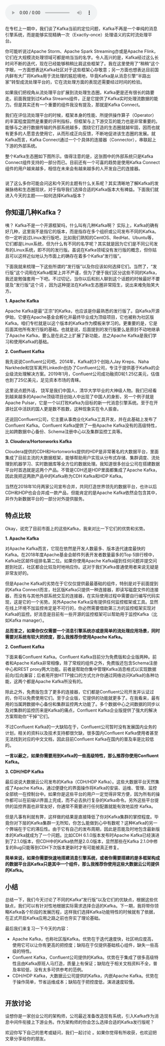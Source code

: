 <audio title="04 _ 我应该选择哪种Kafka？" src="https://static001.geekbang.org/resource/audio/05/63/05f8cce80e5af8f38f7b4b75dc5ee463.mp3" controls="controls"></audio> 
<p>在专栏上一期中，我们谈了Kafka当前的定位问题，Kafka不再是一个单纯的消息引擎系统，而是能够实现精确一次（Exactly-once）处理语义的实时流处理平台。</p><p>你可能听说过Apache Storm、Apache Spark Streaming亦或是Apache Flink，它们在大规模流处理领域可都是响当当的名字。令人高兴的是，Kafka经过这么长时间不断的迭代，现在已经能够稍稍比肩这些框架了。我在这里使用了“稍稍”这个字眼，一方面想表达Kafka社区对于这些框架心存敬意；另一方面也想表达目前国内鲜有大厂将Kafka用于流处理的尴尬境地，毕竟Kafka是从消息引擎“半路出家”转型成流处理平台的，它在流处理方面的表现还需要经过时间的检验。</p><p>如果我们把视角从流处理平台扩展到流处理生态圈，Kafka更是还有很长的路要走。前面我提到过Kafka Streams组件，正是它提供了Kafka实时处理流数据的能力。但是其实还有一个重要的组件我没有提及，那就是Kafka Connect。</p><p>我们在评估流处理平台的时候，框架本身的性能、所提供操作算子（Operator）的丰富程度固然是重要的评判指标，但框架与上下游交互的能力也是非常重要的。能够与之进行数据传输的外部系统越多，围绕它打造的生态圈就越牢固，因而也就有更多的人愿意去使用它，从而形成正向反馈，不断地促进该生态圈的发展。就Kafka而言，Kafka Connect通过一个个具体的连接器（Connector），串联起上下游的外部系统。</p><!-- [[[read_end]]] --><p>整个Kafka生态圈如下图所示。值得注意的是，这张图中的外部系统只是Kafka Connect组件支持的一部分而已。目前还有一个可喜的趋势是使用Kafka Connect组件的用户越来越多，相信在未来会有越来越多的人开发自己的连接器。</p><p><img src="https://static001.geekbang.org/resource/image/0e/3d/0ecc8fe201c090e7ce514d719372f43d.png" alt=""></p><p>说了这么多你可能会问这和今天的主题有什么关系呢？其实清晰地了解Kafka的发展脉络和生态圈现状，对于指导我们选择合适的Kafka版本大有裨益。下面我们就进入今天的主题——如何选择Kafka版本？</p><h2>你知道几种Kafka？</h2><p>咦？ Kafka不是一个开源框架吗，什么叫有几种Kafka啊？ 实际上，Kafka的确有好几种，这里我不是指它的版本，而是指存在多个组织或公司发布不同的Kafka。你一定听说过Linux发行版吧，比如我们熟知的CentOS、RedHat、Ubuntu等，它们都是Linux系统，但为什么有不同的名字呢？其实就是因为它们是不同公司发布的Linux系统，即不同的发行版。虽说在Kafka领域没有发行版的概念，但你姑且可以这样近似地认为市面上的确存在着多个Kafka“发行版”。</p><p>下面我就来梳理一下这些所谓的“发行版”以及你应该如何选择它们。当然了，“发行版”这个词用在Kafka框架上并不严谨，但为了便于我们区分这些不同的Kafka，我还是勉强套用一下吧。不过切记，当你以后和别人聊到这个话题的时候最好不要提及“发行版”这个词 ，因为这种提法在Kafka生态圈非常陌生，说出来难免贻笑大方。</p><p><strong>1. Apache Kafka</strong></p><p>Apache Kafka是最“正宗”的Kafka，也应该是你最熟悉的发行版了。自Kafka开源伊始，它便在Apache基金会孵化并最终毕业成为顶级项目，它也被称为社区版Kafka。咱们专栏就是以这个版本的Kafka作为模板来学习的。更重要的是，它是后面其他所有发行版的基础。也就是说，后面提到的发行版要么是原封不动地继承了Apache Kafka，要么是在此之上扩展了新功能，总之Apache Kafka是我们学习和使用Kafka的基础。</p><p><strong>2. Confluent Kafka</strong></p><p>我先说说Confluent公司吧。2014年，Kafka的3个创始人Jay Kreps、Naha Narkhede和饶军离开LinkedIn创办了Confluent公司，专注于提供基于Kafka的企业级流处理解决方案。2019年1月，Confluent公司成功融资D轮1.25亿美元，估值也到了25亿美元，足见资本市场的青睐。</p><p>这里说点题外话， 饶军是我们中国人，清华大学毕业的大神级人物。我们已经看到越来越多的Apache顶级项目创始人中出现了中国人的身影，另一个例子就是Apache Pulsar，它是一个以打败Kafka为目标的新一代消息引擎系统。至于在开源社区中活跃的国人更是数不胜数，这种现象实在令人振奋。</p><p>还说回Confluent公司，它主要从事商业化Kafka工具开发，并在此基础上发布了Confluent Kafka。Confluent Kafka提供了一些Apache Kafka没有的高级特性，比如跨数据中心备份、Schema注册中心以及集群监控工具等。</p><p><strong>3. Cloudera/Hortonworks Kafka</strong></p><p>Cloudera提供的CDH和Hortonworks提供的HDP是非常著名的大数据平台，里面集成了目前主流的大数据框架，能够帮助用户实现从分布式存储、集群调度、流处理到机器学习、实时数据库等全方位的数据处理。我知道很多创业公司在搭建数据平台时首选就是这两个产品。不管是CDH还是HDP里面都集成了Apache Kafka，因此我把这两款产品中的Kafka称为CDH Kafka和HDP Kafka。</p><p>当然在2018年10月两家公司宣布合并，共同打造世界领先的数据平台，也许以后CDH和HDP也会合并成一款产品，但能肯定的是Apache Kafka依然会包含其中，并作为新数据平台的一部分对外提供服务。</p><h2>特点比较</h2><p>Okay，说完了目前市面上的这些Kafka，我来对比一下它们的优势和劣势。</p><p><strong>1. Apache Kafka</strong></p><p>对Apache Kafka而言，它现在依然是开发人数最多、版本迭代速度最快的Kafka。在2018年度Apache基金会邮件列表开发者数量最多的Top 5排行榜中，Kafka社区邮件组排名第二位。如果你使用Apache Kafka碰到任何问题并提交问题到社区，社区都会比较及时地响应你。这对于我们Kafka普通使用者来说无疑是非常友好的。</p><p>但是Apache Kafka的劣势在于它仅仅提供最最基础的组件，特别是对于前面提到的Kafka Connect而言，社区版Kafka只提供一种连接器，即读写磁盘文件的连接器，而没有与其他外部系统交互的连接器，在实际使用过程中需要自行编写代码实现，这是它的一个劣势。另外Apache Kafka没有提供任何监控框架或工具。显然在线上环境不加监控肯定是不可行的，你必然需要借助第三方的监控框架实现对Kafka的监控。好消息是目前有一些开源的监控框架可以帮助用于监控Kafka（比如Kafka manager）。</p><p><strong>总而言之，如果你仅仅需要一个消息引擎系统亦或是简单的流处理应用场景，同时需要对系统有较大把控度，那么我推荐你使用Apache Kafka。</strong></p><p><strong>2. Confluent Kafka</strong></p><p>下面来看Confluent Kafka。Confluent Kafka目前分为免费版和企业版两种。前者和Apache Kafka非常相像，除了常规的组件之外，免费版还包含Schema注册中心和REST proxy两大功能。前者是帮助你集中管理Kafka消息格式以实现数据前向/后向兼容；后者用开放HTTP接口的方式允许你通过网络访问Kafka的各种功能，这两个都是Apache Kafka所没有的。</p><p>除此之外，免费版包含了更多的连接器，它们都是Confluent公司开发并认证过的，你可以免费使用它们。至于企业版，它提供的功能就更多了。在我看来，最有用的当属跨数据中心备份和集群监控两大功能了。多个数据中心之间数据的同步以及对集群的监控历来是Kafka的痛点，Confluent Kafka企业版提供了强大的解决方案帮助你“干掉”它们。</p><p>不过Confluent Kafka的一大缺陷在于，Confluent公司暂时没有发展国内业务的计划，相关的资料以及技术支持都很欠缺，很多国内Confluent Kafka使用者甚至无法找到对应的中文文档，因此目前Confluent Kafka在国内的普及率是比较低的。</p><p><strong>一言以蔽之，如果你需要用到Kafka的一些高级特性，那么推荐你使用Confluent Kafka。</strong></p><p><strong>3. CDH/HDP Kafka</strong></p><p>最后说说大数据云公司发布的Kafka（CDH/HDP Kafka）。这些大数据平台天然集成了Apache Kafka，通过便捷化的界面操作将Kafka的安装、运维、管理、监控全部统一在控制台中。如果你是这些平台的用户一定觉得非常方便，因为所有的操作都可以在前端UI界面上完成，而不必去执行复杂的Kafka命令。另外这些平台提供的监控界面也非常友好，你通常不需要进行任何配置就能有效地监控 Kafka。</p><p>但是凡事有利就有弊，这样做的结果是直接降低了你对Kafka集群的掌控程度。毕竟你对下层的Kafka集群一无所知，你怎么能做到心中有数呢？这种Kafka的另一个弊端在于它的滞后性。由于它有自己的发布周期，因此是否能及时地包含最新版本的Kafka就成为了一个问题。比如CDH 6.1.0版本发布时Apache Kafka已经演进到了2.1.0版本，但CDH中的Kafka依然是2.0.0版本，显然那些在Kafka 2.1.0中修复的Bug只能等到CDH下次版本更新时才有可能被真正修复。</p><p><strong>简单来说，如果你需要快速地搭建消息引擎系统，或者你需要搭建的是多框架构成的数据平台且Kafka只是其中一个组件，那么我推荐你使用这些大数据云公司提供的Kafka。</strong></p><h2>小结</h2><p>总结一下，我们今天讨论了不同的Kafka“发行版”以及它们的优缺点，根据这些优缺点，我们可以有针对性地根据实际需求选择合适的Kafka。下一期，我将带你领略Kafka各个阶段的发展历程，这样我们选择Kafka功能特性的时候就有了依据，在正式开启Kafka应用之路之前也夯实了理论基础。</p><p>最后我们来复习一下今天的内容：</p><ul>
<li>Apache Kafka，也称社区版Kafka。优势在于迭代速度快，社区响应度高，使用它可以让你有更高的把控度；缺陷在于仅提供基础核心组件，缺失一些高级的特性。</li>
<li>Confluent Kafka，Confluent公司提供的Kafka。优势在于集成了很多高级特性且由Kafka原班人马打造，质量上有保证；缺陷在于相关文档资料不全，普及率较低，没有太多可供参考的范例。</li>
<li>CDH/HDP Kafka，大数据云公司提供的Kafka，内嵌Apache Kafka。优势在于操作简单，节省运维成本；缺陷在于把控度低，演进速度较慢。</li>
</ul><p><img src="https://static001.geekbang.org/resource/image/a2/11/a2ec80dceb9ba6eeaaeebc662f439211.jpg" alt=""></p><h2>开放讨论</h2><p>设想你是一家创业公司的架构师，公司最近准备改造现有系统，引入Kafka作为消息中间件衔接上下游业务。作为架构师的你会怎么选择合适的Kafka发行版呢？</p><p>欢迎你写下自己的思考或疑问，我们一起讨论 。如果你觉得有所收获，也欢迎把文章分享给你的朋友。</p><p></p>